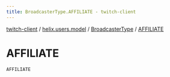 ```yaml
---
title: BroadcasterType.AFFILIATE - twitch-client
---
```


[twitch-client](../../index.html) / [helix.users.model](../index.html) / [BroadcasterType](index.html) / [AFFILIATE](./-a-f-f-i-l-i-a-t-e.html)

# AFFILIATE

`AFFILIATE`